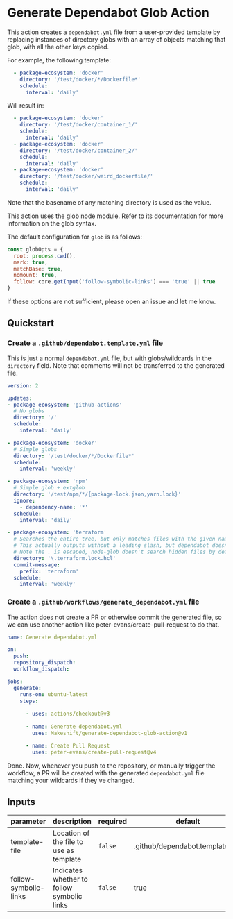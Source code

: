 # Generate Dependabot Glob Action

This action creates a `dependabot.yml` file from a user-provided template by replacing instances of directory globs with an array of objects matching that glob, with all the other keys copied.

For example, the following template:

```yaml
  - package-ecosystem: 'docker'
    directory: '/test/docker/*/Dockerfile*'
    schedule:
      interval: 'daily'
```

Will result in:

```yaml
  - package-ecosystem: 'docker'
    directory: '/test/docker/container_1/'
    schedule:
      interval: 'daily'
  - package-ecosystem: 'docker'
    directory: '/test/docker/container_2/'
    schedule:
      interval: 'daily'
  - package-ecosystem: 'docker'
    directory: '/test/docker/weird_dockerfile/'
    schedule:
      interval: 'daily'
```

Note that the basename of any matching directory is used as the value.

This action uses the [glob](https://www.npmjs.com/package/glob) node module. Refer to its documentation for more information on the glob syntax.

The default configuration for `glob` is as follows:

```js
const globOpts = {
  root: process.cwd(),
  mark: true,
  matchBase: true,
  nomount: true,
  follow: core.getInput('follow-symbolic-links') === 'true' || true
}
```

If these options are not sufficient, please open an issue and let me know.

## Quickstart

### Create a `.github/dependabot.template.yml` file

This is just a normal `dependabot.yml` file, but with globs/wildcards in the `directory` field.
Note that comments will not be transferred to the generated file.

  ```yaml
version: 2

updates:
  - package-ecosystem: 'github-actions'
    # No globs
    directory: '/'
    schedule:
      interval: 'daily'

  - package-ecosystem: 'docker'
    # Simple globs
    directory: '/test/docker/*/Dockerfile*'
    schedule:
      interval: 'weekly'

  - package-ecosystem: 'npm'
    # Simple glob + extglob
    directory: '/test/npm/*/{package-lock.json,yarn.lock}'
    ignore:
      - dependency-name: '*'
    schedule:
      interval: 'daily'

  - package-ecosystem: 'terraform'
    # Searches the entire tree, but only matches files with the given name
    # This actually outputs without a leading slash, but dependabot doesn't seem to care
    # Note the . is escaped, node-glob doesn't search hidden files by default
    directory: '\.terraform.lock.hcl'
    commit-message:
      prefix: 'terraform'
    schedule:
      interval: 'weekly'

  ```

### Create a `.github/workflows/generate_dependabot.yml` file

The action does not create a PR or otherwise commit the generated file, so we can use another action like peter-evans/create-pull-request to do that.

```yaml
name: Generate dependabot.yml

on:
  push:
  repository_dispatch:
  workflow_dispatch:

jobs:
  generate:
    runs-on: ubuntu-latest
    steps:
      
      - uses: actions/checkout@v3
        
      - name: Generate dependabot.yml
        uses: Makeshift/generate-dependabot-glob-action@v1

      - name: Create Pull Request
        uses: peter-evans/create-pull-request@v4
```

Done. Now, whenever you push to the repository, or manually trigger the workflow, a PR will be created with the generated `dependabot.yml` file matching your wildcards if they've changed.

<!-- action-docs-inputs -->
## Inputs

| parameter | description | required | default |
| - | - | - | - |
| template-file | Location of the file to use as template | `false` | .github/dependabot.template.yml |
| follow-symbolic-links | Indicates whether to follow symbolic links | `false` | true |



<!-- action-docs-inputs -->

<!-- action-docs-outputs -->

<!-- action-docs-outputs -->
